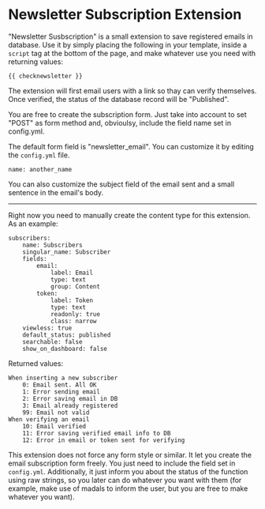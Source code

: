 Newsletter Subscription Extension
=================================

"Newsletter Susbscription" is a small extension to save registered emails in database.
Use it by simply placing the following in your template, inside a `script` tag at the bottom of the page, and make whatever use you need with returning values:

    {{ checknewsletter }}

The extension will first email users with a link so thay can verify themselves. Once verified, the status of the database record will be "Published".

You are free to create the subscription form. Just take into account to set "POST" as form method and, obvioulsy, include the field name set in config.yml.

The default form field is "newsletter_email". You can customize it by editing the `config.yml` file.

    name: another_name

You can also customize the subject field of the email sent and a small sentence in the email's body.

----

Right now you need to manually create the content type for this extension. As an example:



    subscribers:
        name: Subscribers
        singular_name: Subscriber
        fields:
            email:
                label: Email
                type: text
                group: Content
            token:
                label: Token
                type: text
                readonly: true
                class: narrow
        viewless: true
        default_status: published
        searchable: false
        show_on_dashboard: false 
    
Returned values:

    When inserting a new subscriber
        0: Email sent. All OK
        1: Error sending email
        2: Error saving email in DB
        3: Email already registered
        99: Email not valid
    When verifying an email
        10: Email verified
        11: Error saving verified email info to DB
        12: Error in email or token sent for verifying 

This extension does not force any form style or similar.
It let you create the email subscription form freely. You just need to include the field set in `config.yml`.
Additionally, it just inform you about the status of the function using raw strings, so you later can do whatever you want with them (for example, make use of madals to inform the user, but you are free to make whatever you want).
